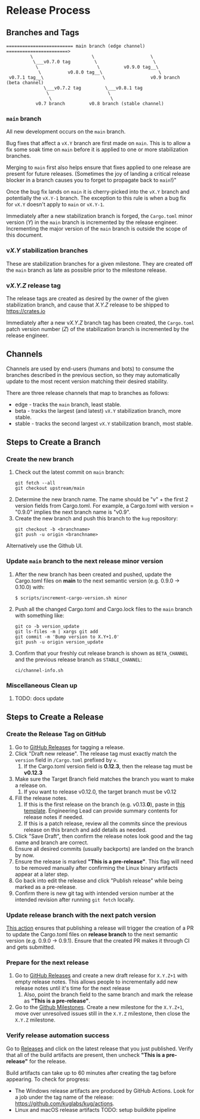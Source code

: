 # Release Process

## Branches and Tags

```
========================= main branch (edge channel) =======================>
         \                      \                     \
          \___v0.7.0 tag         \                     \
           \                      \         v0.9.0 tag__\
            \          v0.8.0 tag__\                     \
 v0.7.1 tag__\                      \                 v0.9 branch (beta channel)
              \___v0.7.2 tag         \___v0.8.1 tag
               \                      \
                \                      \
           v0.7 branch         v0.8 branch (stable channel)

```

### `main` branch

All new development occurs on the `main` branch.

Bug fixes that affect a `vX.Y` branch are first made on `main`. This is to
allow a fix some soak time on `main` before it is applied to one or more
stabilization branches.

Merging to `main` first also helps ensure that fixes applied to one release
are present for future releases. (Sometimes the joy of landing a critical
release blocker in a branch causes you to forget to propagate back to
`main`!)"

Once the bug fix lands on `main` it is cherry-picked into the `vX.Y` branch
and potentially the `vX.Y-1` branch. The exception to this rule is when a bug
fix for `vX.Y` doesn't apply to `main` or `vX.Y-1`.

Immediately after a new stabilization branch is forged, the `Cargo.toml` minor
version (_Y_) in the `main` branch is incremented by the release engineer.
Incrementing the major version of the `main` branch is outside the scope of
this document.

### v*X.Y* stabilization branches

These are stabilization branches for a given milestone. They are created off
the `main` branch as late as possible prior to the milestone release.

### v*X.Y.Z* release tag

The release tags are created as desired by the owner of the given stabilization
branch, and cause that _X.Y.Z_ release to be shipped to https://crates.io

Immediately after a new v*X.Y.Z* branch tag has been created, the `Cargo.toml`
patch version number (_Z_) of the stabilization branch is incremented by the
release engineer.

## Channels

Channels are used by end-users (humans and bots) to consume the branches
described in the previous section, so they may automatically update to the most
recent version matching their desired stability.

There are three release channels that map to branches as follows:

- edge - tracks the `main` branch, least stable.
- beta - tracks the largest (and latest) `vX.Y` stabilization branch, more stable.
- stable - tracks the second largest `vX.Y` stabilization branch, most stable.

## Steps to Create a Branch

### Create the new branch

1. Check out the latest commit on `main` branch:
   ```
   git fetch --all
   git checkout upstream/main
   ```
1. Determine the new branch name. The name should be "v" + the first 2 version fields
   from Cargo.toml. For example, a Cargo.toml with version = "0.9.0" implies
   the next branch name is "v0.9".
1. Create the new branch and push this branch to the `kug` repository:
   ```
   git checkout -b <branchname>
   git push -u origin <branchname>
   ```

Alternatively use the Github UI.

### Update `main` branch to the next release minor version

1. After the new branch has been created and pushed, update the Cargo.toml files on **main** to the next semantic version (e.g. 0.9.0 -> 0.10.0) with:
   ```
   $ scripts/increment-cargo-version.sh minor
   ```
1. Push all the changed Cargo.toml and Cargo.lock files to the `main` branch with something like:
   ```
   git co -b version_update
   git ls-files -m | xargs git add
   git commit -m 'Bump version to X.Y+1.0'
   git push -u origin version_update
   ```
1. Confirm that your freshly cut release branch is shown as `BETA_CHANNEL` and the previous release branch as `STABLE_CHANNEL`:
   ```
   ci/channel-info.sh
   ```

### Miscellaneous Clean up

1. TODO: docs update

## Steps to Create a Release

### Create the Release Tag on GitHub

1. Go to [GitHub Releases](https://github.com/kuglabs/kug/releases) for tagging a release.
1. Click "Draft new release". The release tag must exactly match the `version`
   field in `/Cargo.toml` prefixed by `v`.
   1. If the Cargo.toml version field is **0.12.3**, then the release tag must be **v0.12.3**
1. Make sure the Target Branch field matches the branch you want to make a release on.
   1. If you want to release v0.12.0, the target branch must be v0.12
1. Fill the release notes.
   1. If this is the first release on the branch (e.g. v0.13.**0**), paste in [this
      template](https://raw.githubusercontent.com/kuglabs/kug/main/.github/RELEASE_TEMPLATE.md). Engineering Lead can provide summary contents for release notes if needed.
   1. If this is a patch release, review all the commits since the previous release on this branch and add details as needed.
1. Click "Save Draft", then confirm the release notes look good and the tag name and branch are correct.
1. Ensure all desired commits (usually backports) are landed on the branch by now.
1. Ensure the release is marked **"This is a pre-release"**. This flag will need to be removed manually after confirming the Linux binary artifacts appear at a later step.
1. Go back into edit the release and click "Publish release" while being marked as a pre-release.
1. Confirm there is new git tag with intended version number at the intended revision after running `git fetch` locally.

### Update release branch with the next patch version

[This action](https://github.com/kuglabs/kug/blob/main/.github/workflows/increment-cargo-version-on-release.yml) ensures that publishing a release will trigger the creation of a PR to update the Cargo.toml files on **release branch** to the next semantic version (e.g. 0.9.0 -> 0.9.1). Ensure that the created PR makes it through CI and gets submitted.

### Prepare for the next release

1.  Go to [GitHub Releases](https://github.com/kuglabs/kug/releases) and create a new draft release for `X.Y.Z+1` with empty release notes. This allows people to incrementally add new release notes until it's time for the next release
    1. Also, point the branch field to the same branch and mark the release as **"This is a pre-release"**.
1.  Go to the [Github Milestones](https://github.com/kuglabs/kug/milestones). Create a new milestone for the `X.Y.Z+1`, move over
    unresolved issues still in the `X.Y.Z` milestone, then close the `X.Y.Z` milestone.

### Verify release automation success

Go to [Releases](https://github.com/kuglabs/kug/releases) and click on the latest release that you just published.
Verify that all of the build artifacts are present, then uncheck **"This is a pre-release"** for the release.

Build artifacts can take up to 60 minutes after creating the tag before appearing. To check for progress:

- The Windows release artifacts are produced by GitHub Actions. Look for a job under the tag name of the release: https://github.com/kuglabs/kug/actions.
- Linux and macOS release artifacts TODO: setup buildkite pipeline
